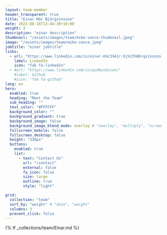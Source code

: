 ```yaml
---
layout: team-member
header_transparent: true
title: "Einar Már Björgvinsson"
date: 2023-08-16T13:44:30+10:00
weight: 3
description: "einar description"
thumbnail: "/assets/images/team/mike-vance-thumbnail.jpeg"
image: "/assets/images/team/mike-vance.jpeg"
jobtitle: "einar jobtitle"
links:
  - url: "https://www.linkedin.com/in/einar-m%C3%A1r-bj%C3%B6rgvinsson-9167833/"
    label: LinkedIn
    icon: "fab fa-linkedin"
  - #url: "https://www.linkedin.com/in/gudmundsson/"
    #label: Github
    #icon: "fab fa-github"
lang: en
hero:
  enabled: true
  heading: "Meet the Team"
  sub_heading: ""
  text_color: "#FFFFFF"
  background_color: ""
  background_gradient: true
  background_image: false
  background_image_blend_mode: overlay # "overlay", "multiply", "screen"
  fullscreen_mobile: false
  fullscreen_desktop: false
  height: "330px"
  buttons:
    enabled: true
    list:
      - text: "Contact Us"
        url: "/contact"
        external: false
        fa_icon: false
        size: large
        outline: true
        style: "light"

grid:
  collection: "team"
  sort_by: "weight" # "date", "weight"
  columns: 3
  prevent_click: false
---
```

{% tf _collections/team/Einar.md %}